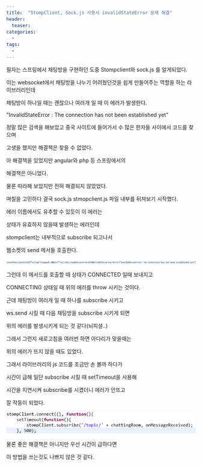 ```yaml
---
title:  "StompClient, Sock.js 사용시 invalidStateError 문제 해결"
header:
  teaser: 
categories: 
  - 
tags:
  -
---
```


필자는 스프링에서 채팅방을 구현하던 도중 Stompclient와 sock.js 를 알게되었다.

이는 websocket에서 채팅방을 나누기 어려웠던것을 쉽게 만들어주는 역할을 하는 라이브러리인데

채팅방이 하나일 때는 괜찮으나 여러개 일 때 이 에러가 발생한다.

"InvalidStateError : The connection has not been established yet"

정말 많은 검색을 해보았고 중국 사이트에 들어가서 수 많은 한자들 사이에서 코드를 찾으며

고생을 했지만 해결책은 찾을 수 없었다.

아 해결책을 있었지만 angular와 php 등 스프링에서의

해결책은 아니었다.

물론 따라해 보았지만 전혀 해결되지 않았었다.

며칠을 고민하다 결국 sock.js stmopclient.js 파일 내부를 뒤져보기 시작했다.

에러 이름에서도 유추할 수 있듯이 이 에러는

상태가 유효하지 않을때 발생하는 에러인데

stompclient는 내부적으로 subscribe 되고나서

웹소켓의 send 메서들 호출한다.

<img src="/assets/img/20200927/connecting.png">

그런데 이 메서드를 호출할 때 상태가 CONNECTED 일때 보내지고

CONNECTING 상태일 때 위의 에러를 throw 시키는 것이다.

근데 채팅방이 여러개 일 때 하나를 subscribe 시키고 

ws.send 시킬 때 다음 채팅방을 subscribe 시키게 되면

위의 에러를 발생시키게 되는 것 같다(뇌피셜..)

그래서 그런지 새로고침을 여러번 하면 아다리가 맞을때는 

위의 에러가 뜨지 않을 때도 있었다.

그래서 라이브러리의 js 코드를 조금만 손 볼까 하다가

시간이 급해 일단 subscribe 시킬 때 setTimeout을 사용해

시간을 지연시켜 subscribe를 시켰더니 에러가 안뜨고

잘 작동이 되었다.

<img src="/assets/img/20200927/subscirbe.png">

물론 좋은 해결책은 아니지만 우선 시간이 급하다면

이 방법을 쓰는것도 나쁘지 않은 것 같다.